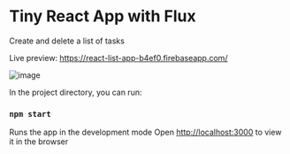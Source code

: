 # Tiny React App with Flux

Create and delete a list of tasks

Live preview: https://react-list-app-b4ef0.firebaseapp.com/

![image](https://user-images.githubusercontent.com/12295765/126969158-e93d4c34-e4ce-4871-9543-9a93eed0b95a.png)

In the project directory, you can run:

### `npm start`

Runs the app in the development mode
Open [http://localhost:3000](http://localhost:3000) to view it in the browser

